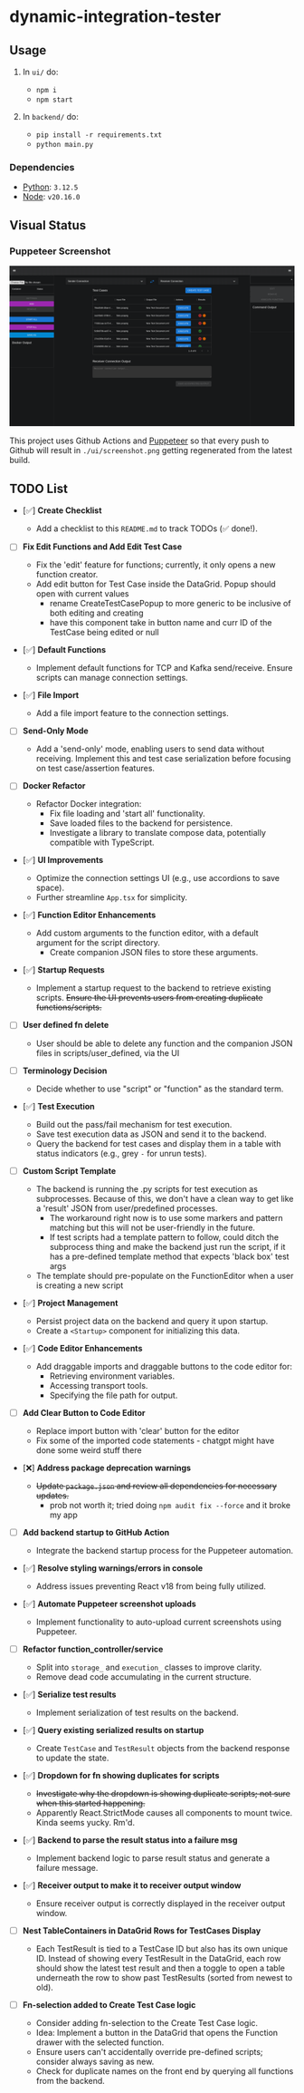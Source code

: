 # dynamic-integration-tester

## Usage

1. In `ui/` do:

   - `npm i`
   - `npm start`

2. In `backend/` do:
   - `pip install -r requirements.txt`
   - `python main.py`

### Dependencies

- [Python](https://www.python.org/downloads): `3.12.5`
- [Node](https://nodejs.org/en/download/): `v20.16.0`

## Visual Status

### Puppeteer Screenshot

![Screenshot of UI screen](./ui/screenshot.png)

This project uses Github Actions and [Puppeteer](https://pptr.dev/) so that every push to Github will result in `./ui/screenshot.png` getting regenerated from the latest build.

## TODO List

- [✅] **Create Checklist**

  - Add a checklist to this `README.md` to track TODOs (✅ done!).

- [ ] **Fix Edit Functions and Add Edit Test Case**

  - Fix the 'edit' feature for functions; currently, it only opens a new function creator.
  - Add edit button for Test Case inside the DataGrid. Popup should open with current values
    - rename CreateTestCasePopup to more generic to be inclusive of both editing and creating
    - have this component take in button name and curr ID of the TestCase being edited or null

- [✅] **Default Functions**

  - Implement default functions for TCP and Kafka send/receive. Ensure scripts can manage connection settings.

- [✅] **File Import**

  - Add a file import feature to the connection settings.

- [ ] **Send-Only Mode**

  - Add a 'send-only' mode, enabling users to send data without receiving. Implement this and test case serialization before focusing on test case/assertion features.

- [ ] **Docker Refactor**

  - Refactor Docker integration:
    - Fix file loading and 'start all' functionality.
    - Save loaded files to the backend for persistence.
    - Investigate a library to translate compose data, potentially compatible with TypeScript.

- [✅] **UI Improvements**

  - Optimize the connection settings UI (e.g., use accordions to save space).
  - Further streamline `App.tsx` for simplicity.

- [✅] **Function Editor Enhancements**

  - Add custom arguments to the function editor, with a default argument for the script directory.
    - Create companion JSON files to store these arguments.

- [✅] **Startup Requests**

  - Implement a startup request to the backend to retrieve existing scripts.
    ~~Ensure the UI prevents users from creating duplicate functions/scripts.~~

- [ ] **User defined fn delete**

  - User should be able to delete any function and the companion JSON files in scripts/user_defined, via the UI

- [ ] **Terminology Decision**

  - Decide whether to use "script" or "function" as the standard term.

- [✅] **Test Execution**

  - Build out the pass/fail mechanism for test execution.
  - Save test execution data as JSON and send it to the backend.
  - Query the backend for test cases and display them in a table with status indicators (e.g., grey `-` for unrun tests).

- [ ] **Custom Script Template**

  - The backend is running the .py scripts for test execution as subprocesses. Because of this, we don't have a clean way to get like a 'result' JSON from user/predefined processes.
    - The workaround right now is to use some markers and pattern matching but this will not be user-friendly in the future.
    - If test scripts had a template pattern to follow, could ditch the subprocess thing and make the backend just run the script, if it has a pre-defined template method that expects 'black box' test args
  - The template should pre-populate on the FunctionEditor when a user is creating a new script

- [✅] **Project Management**

  - Persist project data on the backend and query it upon startup.
  - Create a `<Startup>` component for initializing this data.

- [✅] **Code Editor Enhancements**

  - Add draggable imports and draggable buttons to the code editor for:
    - Retrieving environment variables.
    - Accessing transport tools.
    - Specifying the file path for output.

- [ ] **Add Clear Button to Code Editor**

  - Replace import button with 'clear' button for the editor
  - Fix some of the imported code statements - chatgpt might have done some weird stuff there

- [❌] **Address package deprecation warnings**

  - ~~Update `package.json` and review all dependencies for necessary updates.~~
    - prob not worth it; tried doing `npm audit fix --force` and it broke my app

- [ ] **Add backend startup to GitHub Action**

  - Integrate the backend startup process for the Puppeteer automation.

- [✅] **Resolve styling warnings/errors in console**

  - Address issues preventing React v18 from being fully utilized.

- [✅] **Automate Puppeteer screenshot uploads**

  - Implement functionality to auto-upload current screenshots using Puppeteer.

- [ ] **Refactor function_controller/service**

  - Split into `storage_` and `execution_` classes to improve clarity.
  - Remove dead code accumulating in the current structure.

- [✅] **Serialize test results**

  - Implement serialization of test results on the backend.

- [✅] **Query existing serialized results on startup**

  - Create `TestCase` and `TestResult` objects from the backend response to update the state.

- [✅] **Dropdown for fn showing duplicates for scripts**

  - ~~Investigate why the dropdown is showing duplicate scripts; not sure when this started happening.~~
  - Apparently React.StrictMode causes all components to mount twice. Kinda seems yucky. Rm'd.

- [✅] **Backend to parse the result status into a failure msg**

  - Implement backend logic to parse result status and generate a failure message.

- [✅] **Receiver output to make it to receiver output window**

  - Ensure receiver output is correctly displayed in the receiver output window.

- [ ] **Nest TableContainers in DataGrid Rows for TestCases Display**

  - Each TestResult is tied to a TestCase ID but also has its own unique ID. Instead of showing every TestResult in the DataGrid, each row should show the latest test result and then a toggle to open a table underneath the row to show past TestResults (sorted from newest to old).

- [ ] **Fn-selection added to Create Test Case logic**

  - Consider adding fn-selection to the Create Test Case logic.
  - Idea: Implement a button in the DataGrid that opens the Function drawer with the selected function.
  - Ensure users can't accidentally override pre-defined scripts; consider always saving as new.
  - Check for duplicate names on the front end by querying all functions from the backend.
